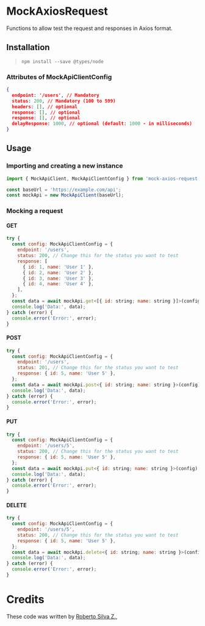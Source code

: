 # MockAxiosRequest
Functions to allow test the request and responses in Axios format.

## Installation

> `npm install --save @types/node`


### Attributes of MockApiClientConfig

```json
{
  endpoint: '/users', // Mandatory 
  status: 200, // Mandatory (100 to 599)
  headers: [], // optional
  response: [], // optional
  response: [], // optional
  delayResponse: 1000, // optional (default: 1000 - in milliseconds)
}
```


## Usage
### Importing and creating a new instance

```javascript
import { MockApiClient, MockApiClientConfig } from 'mock-axios-request';

const baseUrl = 'https://example.com/api';
const mockApi = new MockApiClient(baseUrl);
```

 
### Mocking a request
#### GET

```javascript
try {
  const config: MockApiClientConfig = {
    endpoint: '/users',
    status: 200, // Change this for the status you want to test
    response: [
      { id: 1, name: 'User 1' },
      { id: 2, name: 'User 2' },
      { id: 3, name: 'User 3' },
      { id: 4, name: 'User 4' },
    ],
  };
  const data = await mockApi.get<[{ id: string; name: string }]>(config);
  console.log('Data:', data);
} catch (error) {
  console.error('Error:', error);
}
```

#### POST

```javascript
try {
  const config: MockApiClientConfig = {
    endpoint: '/users',
    status: 201, // Change this for the status you want to test
    response: { id: 5, name: 'User 5' },
  };
  const data = await mockApi.post<{ id: string; name: string }>(config);
  console.log('Data:', data);
} catch (error) {
  console.error('Error:', error);
}
```

#### PUT

```javascript
try {
  const config: MockApiClientConfig = {
    endpoint: '/users/5',
    status: 200, // Change this for the status you want to test
    response: { id: 5, name: 'User 5' },
  };
  const data = await mockApi.put<{ id: string; name: string }>(config);
  console.log('Data:', data);
} catch (error) {
  console.error('Error:', error);
}
```

#### DELETE

```javascript
try {
  const config: MockApiClientConfig = {
    endpoint: '/users/5',
    status: 200, // Change this for the status you want to test
    response: { id: 5, name: 'User 5' },
  };
  const data = await mockApi.delete<{ id: string; name: string }>(config);
  console.log('Data:', data);
} catch (error) {
  console.error('Error:', error);
}
```

# Credits
These code was written by [Roberto Silva Z.](https://www.linkedin.com/in/robertosilvazuniga/), 